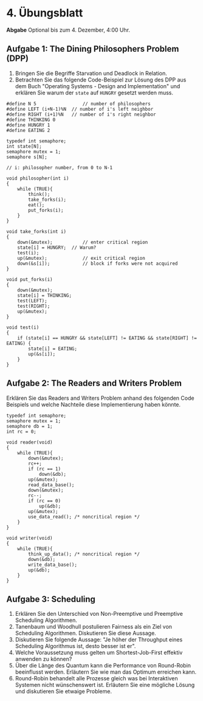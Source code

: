 # 4. Übungsblatt

**Abgabe** Optional bis zum 4. Dezember, 4:00 Uhr.

## Aufgabe 1: The Dining Philosophers Problem (DPP)
1. Bringen Sie die Begriffe Starvation und Deadlock in Relation.
2. Betrachten Sie das folgende Code-Beispiel zur Lösung des DPP aus dem Buch
"Operating Systems - Design and Implementation" und erklären Sie warum der
`state` auf `HUNGRY` gesetzt werden muss.

```
#define N 5					// number of philosophers
#define LEFT (i+N-1)%N	// number of i's left neighbor
#define RIGHT (i+1)%N	// number of i's right neighbor
#define THINKING 0
#define HUNGRY 1
#define EATING 2

typedef int semaphore;
int state[N];
semaphore mutex = 1;
semaphore s[N];

// i: philosopher number, from 0 to N-1

void philosopher(int i)
{
	while (TRUE){
		think();
		take_forks(i);
		eat();
		put_forks(i);
	}
}

void take_forks(int i)
{
	down(&mutex);			// enter critical region
	state[i] = HUNGRY;	// Warum?
	test(i);
	up(&mutex);				// exit critical region
	down(&s[i]);			// block if forks were not acquired
}

void put_forks(i)
{
	down(&mutex);
	state[i] = THINKING;
	test(LEFT);
	test(RIGHT);
	up(&mutex);
}

void test(i)
{
	if (state[i] == HUNGRY && state[LEFT] != EATING && state[RIGHT] != EATING) {
		state[i] = EATING;
		up(&s[i]);
	}
}
```

## Aufgabe 2: The Readers and Writers Problem
Erklären Sie das Readers and Writers Problem anhand des folgenden Code Beispiels
und welche Nachteile diese Implementierung haben könnte.

```
typedef int semaphore;
semaphore mutex = 1;
semaphore db = 1;
int rc = 0;

void reader(void)
{
	while (TRUE){
		down(&mutex);
		rc++;
		if (rc == 1)
			down(&db);
		up(&mutex);
		read_data_base();
		down(&mutex);
		rc--;
		if (rc == 0)
			up(&db);
		up(&mutex);
		use_data_read(); /* noncritical region */
	}
}

void writer(void)
{
	while (TRUE){
		think_up_data(); /* noncritical region */
		down(&db);
		write_data_base();
		up(&db);
	}
}
```

## Aufgabe 3: Scheduling
1. Erklären Sie den Unterschied von Non-Preemptive und Preemptive Scheduling Algorithmen.
2. Tanenbaum und Woodhull postulieren Fairness als ein Ziel von Scheduling Algorithmen. Diskutieren Sie diese Aussage.
3. Diskutieren Sie folgende Aussage: "Je höher der Throughput eines Scheduling Algorithmus ist, desto besser ist er".
4. Welche Voraussetzung muss gelten um Shortest-Job-First effektiv anwenden zu können?
5. Über die Länge des Quantum kann die Performance von Round-Robin beeinflusst werden. Erläutern Sie wie man das Optimum erreichen kann.
6. Round-Robin behandelt alle Prozesse gleich was bei Interaktiven Systemen nicht wünschenswert ist. Erläutern Sie eine mögliche Lösung und diskutieren Sie etwaige Probleme.

